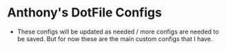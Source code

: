 # Anthony's DotFile Configs

* These configs will be updated as needed / more configs are needed to be saved.
But for now these are the main custom configs that I have.
